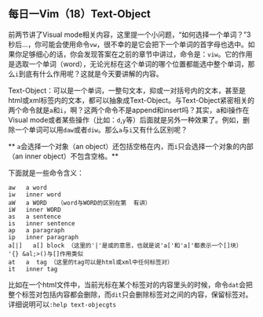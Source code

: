 每日一Vim（18）Text-Object
-----------------------
前两节讲了Visual mode相关内容，这里提一个小问题，“如何选择一个单词？”3秒后...，你可能会使用命令`vw`，很不幸的是它会把下一个单词的首字母也选中。如果你足够细心的话，你会发现答案在之前的章节中讲过，命令是：`viw`。它的作用是选取一个单词（word），无论光标在这个单词的哪个位置都能选中整个单词，那么`i`到底有什么作用呢？这就是今天要讲解的内容。  


Text-Object：可以是一个单词，一整句文本，抑或一对括号内的文本，甚至是html或xml标签内的文本，都可以抽象成Text-Object。与Text-Object紧密相关的两个命令就是`a`和`i`，啊？这两个命令不是append和insert吗？其实，a和i操作在Visual mode或者某些操作（比如：`d`,`y`等）后面就是另外一种效果了。例如，删除一个单词可以用`daw`或者`diw`。那么`a`与`i`又有什么区别呢？

**  `a`会选择一个对象（an object）还包括空格在内，而`i`只会选择一个对象的内部（an inner object）不包含空格。**

下面就是一些命令含义：  

    aw   a word
    iw   inner word
    aW   a WORD   （word与WORD的区别在第  有讲）
    iW   inner WORD
    as   a sentence
    is   inner sentence
    ap   a paragraph
    ip   inner paragraph
    a[|]   a[] block （这里的'|'是或的意思，也就是说'a['和'a]'都表示一个[]块）
    '{} &al;>()与[]作用类似
    at   a  tag （这里的tag可以是html或xml中任何标签对）
    it   inner tag

比如在一个html文件中，当前光标在某个标签对的内容里头的时候，命令`dat`会把整个标签对包括内容都会删除，而`dit`只会删除标签对之间的内容，保留标签对。详细说明可以`:help text-objecgts`
